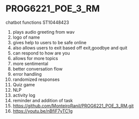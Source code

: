 # PROG6221_POE_3_RM
chatbot functions ST10448423
1) plays audio greeting from wav
2) logo of name
3) gives help to users to be safe online
4) also allows users to exit based off exit,goodbye and quit
5) can respond to how are you
6) allows for more topics
7) more sentimental
8) better conversation flow
9) error handling
10) randomized responses
11) Quiz game
12) NLP
13) activity log
14) reminder and addition of task
15) https://github.com/MonteiroRanil/PROG6221_POE_3_RM.git
16) https://youtu.be/nBfiF7yTC1g
